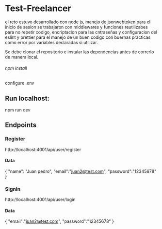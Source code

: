 # Test-Freelancer

el reto estuvo desarrollado con node js, manejo de jsonwebtoken para el inicio de sesion se trabajaron con middlewares y funciones reutilizabes para no repetir codigo, encriptacion para las cntraseñas y configuracion del eslint y prettier para el manejo de un buen codigo con buernas practicas como error por variables declaradas si utilizar.

Se debe clonar el repositorio e instalar las dependencias antes de correrlo de manera local.

###### npm install

configure .env

## Run localhost:

npm run dev

## Endpoints

### Register

http://localhost:4001/api/user/register

#### Data

{
"name": "Juan pedro",
"email":"juan2@test.com",
"password":"12345678"
}

### SignIn

http://localhost:4001/api/user/login

#### Data

{
"email":"juan2@test.com",
"password":"12345678"
}
